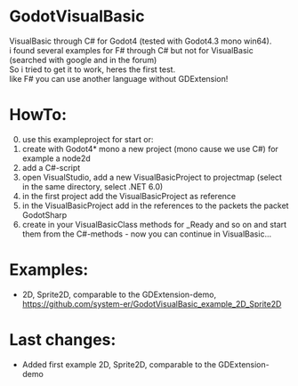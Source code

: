 # GodotVisualBasic    
VisualBasic through C# for Godot4 (tested with Godot4.3 mono win64).   
i found several examples for F# through C# but not for VisualBasic (searched with google and in the forum)    
So i tried to get it to work, heres the first test.     
like F# you can use another language without GDExtension!    


# HowTo:    
0. use this exampleproject for start or:    
1. create with Godot4* mono a new project (mono cause we use C#) for example a node2d    
2. add a C#-script
3. open VisualStudio, add a new VisualBasicProject to projectmap (select in the same directory, select .NET 6.0)
4. in the first project add the VisualBasicProject as reference
5. in the VisualBasicProject add in the references to the packets the packet GodotSharp
6. create in your VisualBasicClass methods for _Ready and so on and start them from the C#-methods - now you can continue in VisualBasic...    


# Examples:   
- 2D, Sprite2D, comparable to the GDExtension-demo, https://github.com/system-er/GodotVisualBasic_example_2D_Sprite2D

  
# Last changes:    
- Added first example 2D, Sprite2D, comparable to the GDExtension-demo    

  

